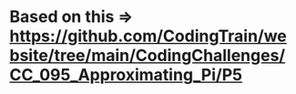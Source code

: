 # Based on this => https://github.com/CodingTrain/website/tree/main/CodingChallenges/CC_095_Approximating_Pi/P5

    

